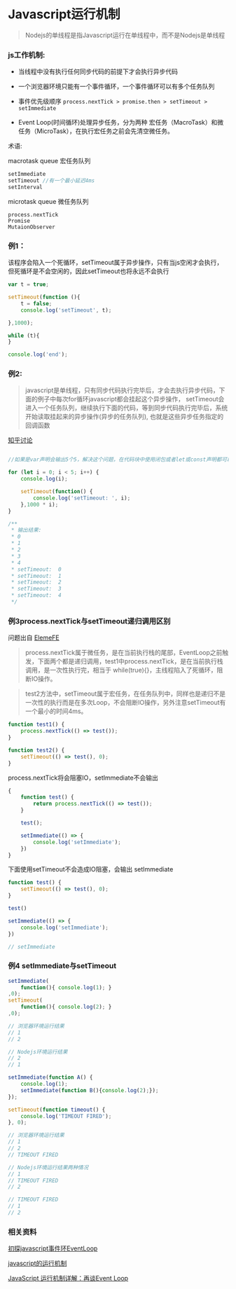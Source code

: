 # Javascript运行机制

> Nodejs的单线程是指Javascript运行在单线程中，而不是Nodejs是单线程

### js工作机制:

* 当线程中没有执行任何同步代码的前提下才会执行异步代码

* 一个浏览器环境只能有一个事件循环，一个事件循环可以有多个任务队列

* 事件优先级顺序 ``` process.nextTick > promise.then > setTimeout > setImmediate ```

* Event Loop(时间循环)处理异步任务，分为两种 宏任务（MacroTask）和微任务（MicroTask），在执行宏任务之前会先清空微任务。

术语:

macrotask queue 宏任务队列

```javascript
setImmediate  
setTimeout //有一个最小延迟4ms
setInterval  
```
microtask queue 微任务队列

```
process.nextTick  
Promise  
MutaionObserver  
```

### 例1： 

该程序会陷入一个死循环，setTimeout属于异步操作，只有当js空闲才会执行，但死循环是不会空闲的，因此setTimeout也将永远不会执行

```javascript
var t = true;

setTimeout(function (){
    t = false;
    console.log('setTimeout', t);

},1000);

while (t){
}

console.log('end');
```

### 例2: 

> javascript是单线程，只有同步代码执行完毕后，才会去执行异步代码，下面的例子中每次for循环javascript都会挂起这个异步操作，
setTimeout会进入一个任务队列，继续执行下面的代码，等到同步代码执行完毕后，系统开始读取挂起来的异步操作(异步的任务队列),
也就是这些异步任务指定的回调函数

[知乎讨论](https://www.zhihu.com/question/266410249/answer/307932313)

```javascript

//如果是var声明会输出5个5，解决这个问题，在代码块中使用闭包或者let或const声明都可以

for (let i = 0; i < 5; i++) {
    console.log(i);

    setTimeout(function() {
        console.log('setTimeout: ', i);
    },1000 * i);
}

/**
 * 输出结果:
 * 0
 * 1
 * 2
 * 3
 * 4
 * setTimeout:  0
 * setTimeout:  1
 * setTimeout:  2
 * setTimeout:  3
 * setTimeout:  4
 */
```

### 例3process.nextTick与setTimeout递归调用区别

问题出自 [ElemeFE](https://github.com/ElemeFE/node-interview/blob/master/sections/zh-cn/process.md#processnexttick)

> process.nextTick属于微任务，是在当前执行栈的尾部，EventLoop之前触发，下面两个都是递归调用，test1中process.nextTick，是在当前执行栈调用，是一次性执行完，相当于 while(true){}，主线程陷入了死循环，阻断IO操作。

> test2方法中，setTimeout属于宏任务，在任务队列中，同样也是递归不是一次性的执行而是在多次Loop，不会阻断IO操作，另外注意setTimeout有一个最小的时间4ms。

```javascript
function test1() {
    process.nextTick(() => test());
}

function test2() {
    setTimeout(() => test(), 0);
}
```

process.nextTick将会阻塞IO，setImmediate不会输出

```javascript
{
    function test() {
        return process.nextTick(() => test());
    }

    test();

    setImmediate(() => {
        console.log('setImmediate');
    })
}
```

下面使用setTimeout不会造成IO阻塞，会输出 setImmediate

```javascript
function test() { 
    setTimeout(() => test(), 0);
}

test()

setImmediate(() => {
    console.log('setImmediate');
})

// setImmediate
```

### 例4 setImmediate与setTimeout

```javascript
setImmediate(
    function(){ console.log(1); }
,0);
setTimeout(
    function(){ console.log(2); }
,0);

// 浏览器环境运行结果
// 1
// 2

// Nodejs环境运行结果
// 2
// 1

```

```javascript
setImmediate(function A() {
    console.log(1);
    setImmediate(function B(){console.log(2);});
});

setTimeout(function timeout() {
    console.log('TIMEOUT FIRED');
}, 0);

// 浏览器环境运行结果
// 1
// 2
// TIMEOUT FIRED

// Nodejs环境运行结果两种情况
// 1
// TIMEOUT FIRED
// 2

// TIMEOUT FIRED
// 1
// 2
```

### 相关资料

[初探javascript事件环EventLoop](https://zhuanlan.zhihu.com/p/33127885)

[javascript的运行机制](https://www.jianshu.com/p/1ec915675ba7)

[JavaScript 运行机制详解：再谈Event Loop](http://www.ruanyifeng.com/blog/2014/10/event-loop.html)
